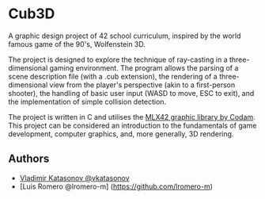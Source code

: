 # Cub3D
A graphic design project of 42 school curriculum, inspired by the world famous game of the 90's, Wolfenstein 3D.

The project is designed to explore the technique of ray-casting in a three-dimensional gaming environment. The program allows the parsing of a scene description file (with a .cub extension), the rendering of a three-dimensional view from the player's perspective (akin to a first-person shooter), the handling of basic user input (WASD to move, ESC to exit), and the implementation of simple collision detection.

The project is written in C and utilises the [MLX42 graphic library by Codam](https://github.com/codam-coding-college/MLX42https://github.com/codam-coding-college/MLX42). This project can be considered an introduction to the fundamentals of game development, computer graphics, and, more generally, 3D rendering.

## Authors

- [Vladimir Katasonov @vkatasonov](https://github.com/vkatasonov)
- [Luis Romero @lromero-m] (https://github.com/lromero-m)
